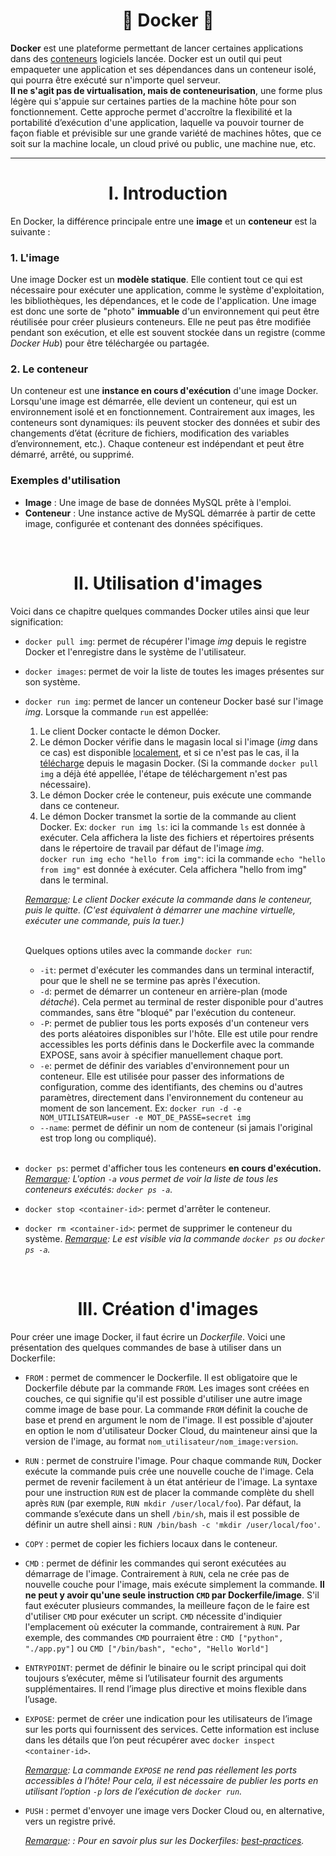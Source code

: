 <h1 align='center'> 🐋 Docker 🐋 </h1>

**Docker** est une plateforme permettant de lancer certaines applications dans des <u>conteneurs</u> logiciels lancée. Docker est un outil qui peut empaqueter une application et ses dépendances dans un conteneur isolé, qui pourra être exécuté sur n'importe quel serveur.    
**Il ne s'agit pas de virtualisation, mais de conteneurisation**, une forme plus légère qui s'appuie sur certaines parties de la machine hôte pour son fonctionnement. Cette approche permet d'accroître la flexibilité et la portabilité d’exécution d'une application, laquelle va pouvoir tourner de façon fiable et prévisible sur une grande variété de machines hôtes, que ce soit sur la machine locale, un cloud privé ou public, une machine nue, etc. 

___

<h1 align='center'> I. Introduction </h1> 

En Docker, la différence principale entre une **image** et un **conteneur** est la suivante :

### 1. L'image
Une image Docker est un **modèle statique**. Elle contient tout ce qui est nécessaire pour exécuter une application, comme le système d'exploitation, les bibliothèques, les dépendances, et le code de l'application. Une image est donc une sorte de "photo" **immuable** d'un environnement qui peut être réutilisée pour créer plusieurs conteneurs. Elle ne peut pas être modifiée pendant son exécution, et elle est souvent stockée dans un registre (comme *Docker Hub*) pour être téléchargée ou partagée.

### 2. Le conteneur
Un conteneur est une **instance en cours d'exécution** d'une image Docker. Lorsqu'une image est démarrée, elle devient un conteneur, qui est un environnement isolé et en fonctionnement. Contrairement aux images, les conteneurs sont dynamiques: ils peuvent stocker des données et subir des changements d’état (écriture de fichiers, modification des variables d’environnement, etc.). Chaque conteneur est indépendant et peut être démarré, arrêté, ou supprimé.

### Exemples d'utilisation
- **Image** : Une image de base de données MySQL prête à l'emploi.
- **Conteneur** : Une instance active de MySQL démarrée à partir de cette image, configurée et contenant des données spécifiques.

<br>

<h1 align='center'> II. Utilisation d'images</h1> 

Voici dans ce chapitre quelques commandes Docker utiles ainsi que leur signification:
- `docker pull img`: permet de récupérer l'image *img* depuis le registre Docker et l'enregistre dans le système de l'utilisateur.
- `docker images`: permet de voir la liste de toutes les images présentes sur son système.
- `docker run img`: permet de lancer un conteneur Docker basé sur l'image *img*.
  Lorsque la commande `run` est appellée:
  1. Le client Docker contacte le démon Docker.
  2. Le démon Docker vérifie dans le magasin local si l'image (*img* dans ce cas) est disponible <u>localement</u>, et si ce n'est pas le cas, il la <u>télécharge</u> depuis le magasin Docker. (Si la commande `docker pull img` a déjà été appellée, l'étape de téléchargement n'est pas nécessaire).
  3. Le démon Docker crée le conteneur, puis exécute une commande dans ce conteneur.
  4. Le démon Docker transmet la sortie de la commande au client Docker.
    Ex:
    `docker run img ls`: ici la commande `ls` est donnée à exécuter. Cela affichera la liste des fichiers et répertoires présents dans le répertoire de travail par défaut de l'image *img*.   
    `docker run img echo "hello from img"`: ici la commande `echo "hello from img"` est donnée à exécuter. Cela affichera "hello from img" dans le terminal.

    *<u>Remarque</u>: Le client Docker exécute la commande dans le conteneur, puis le quitte. (C'est équivalent à démarrer une machine virtuelle, exécuter une commande, puis la tuer.)*   
    <br>

    Quelques options utiles avec la commande `docker run`:
    - `-it`: permet d'exécuter les commandes dans un terminal interactif, pour que le shell ne se termine pas après l'éxecution.
    - `-d`: permet de démarrer un conteneur en arrière-plan (mode *détaché*). Cela permet au terminal de rester disponible pour d'autres commandes, sans être "bloqué" par l'exécution du conteneur.
    - `-P`: permet de publier tous les ports exposés d'un conteneur vers des ports aléatoires disponibles sur l'hôte. Elle est utile pour rendre accessibles les ports définis dans le Dockerfile avec la commande EXPOSE, sans avoir à spécifier manuellement chaque port.
    - `-e`: permet de définir des variables d'environnement pour un conteneur. Elle est utilisée pour passer des informations de configuration, comme des identifiants, des chemins ou d'autres paramètres, directement dans l'environnement du conteneur au moment de son lancement.
    Ex: `docker run -d -e NOM_UTILISATEUR=user -e MOT_DE_PASSE=secret img`
    - `--name`: permet de définir un nom de conteneur (si jamais l'original est trop long ou compliqué).

    <br>

- `docker ps`: permet d'afficher tous les conteneurs **en cours d'exécution.**
  *<u>Remarque</u>: L'option `-a` vous permet de voir la liste de tous les conteneurs exécutés: `docker ps -a`.*

- `docker stop <container-id>`: permet d'arrêter le conteneur.
- `docker rm <container-id>`: permet de supprimer le conteneur du système.
  *<u>Remarque</u>: Le <container-id> est visible via la commande `docker ps` ou `docker ps -a`.*

<br>

<h1 align='center'> III. Création d'images</h1> 

Pour créer une image Docker, il faut écrire un *Dockerfile*. Voici une présentation des quelques commandes de base à utiliser dans un Dockerfile:

- `FROM` : permet de commencer le Dockerfile. Il est obligatoire que le Dockerfile débute par la commande `FROM`. Les images sont créées en couches, ce qui signifie qu'il est possible d'utiliser une autre image comme image de base pour. La commande `FROM` définit la couche de base et prend en argument le nom de l'image. Il est possible d'ajouter en option le nom d'utilisateur Docker Cloud, du mainteneur ainsi que la version de l'image, au format `nom_utilisateur/nom_image:version`.

- `RUN` : permet de construire l'image. Pour chaque commande `RUN`, Docker exécute la commande puis crée une nouvelle couche de l'image. Cela permet de revenir facilement à un état antérieur de l'image. La syntaxe pour une instruction `RUN` est de placer la commande complète du shell après `RUN` (par exemple, `RUN mkdir /user/local/foo`). Par défaut, la commande s’exécute dans un shell `/bin/sh`, mais il est possible de définir un autre shell ainsi : `RUN /bin/bash -c 'mkdir /user/local/foo'`.

- `COPY` : permet de copier les fichiers locaux dans le conteneur.

- `CMD` : permet de définir les commandes qui seront exécutées au démarrage de l'image. Contrairement à `RUN`, cela ne crée pas de nouvelle couche pour l'image, mais exécute simplement la commande. **Il ne peut y avoir qu'une seule instruction `CMD` par Dockerfile/image**. S'il faut exécuter plusieurs commandes, la meilleure façon de le faire est d'utiliser `CMD` pour exécuter un script. `CMD` nécessite d'indiquier l'emplacement où exécuter la commande, contrairement à `RUN`. Par exemple, des commandes `CMD` pourraient être :
  `CMD ["python", "./app.py"]` ou `CMD ["/bin/bash", "echo", "Hello World"]`

- `ENTRYPOINT`: permet de définir le binaire ou le script principal qui doit toujours s’exécuter, même si l’utilisateur fournit des arguments supplémentaires. Il rend l’image plus directive et moins flexible dans l’usage.
- `EXPOSE`: permet de créer une indication pour les utilisateurs de l’image sur les ports qui fournissent des services. Cette information est incluse dans les détails que l’on peut récupérer avec `docker inspect <container-id>`.

    *<u>Remarque</u>: La commande `EXPOSE` ne rend pas réellement les ports accessibles à l’hôte! Pour cela, il est nécessaire de publier les ports en utilisant l’option `-p` lors de l’exécution de `docker run`.*

- `PUSH` : permet d'envoyer une image vers Docker Cloud ou, en alternative, vers un registre privé.

    *<u>Remarque</u>: : Pour en savoir plus sur les Dockerfiles: [best-practices](https://docs.docker.com/build/building/best-practices/).*